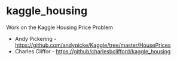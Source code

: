 # kaggle_housing
Work on the Kaggle Housing Price Problem


- Andy Pickering - <https://github.com/andypicke/Kaggle/tree/master/HousePrices>
- Charles Cliffor - <https://github/charlesbclifford/kaggle_housing>
